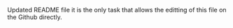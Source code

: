 Updated README file
it is the only task that allows the editting of this file on the Github directly.
